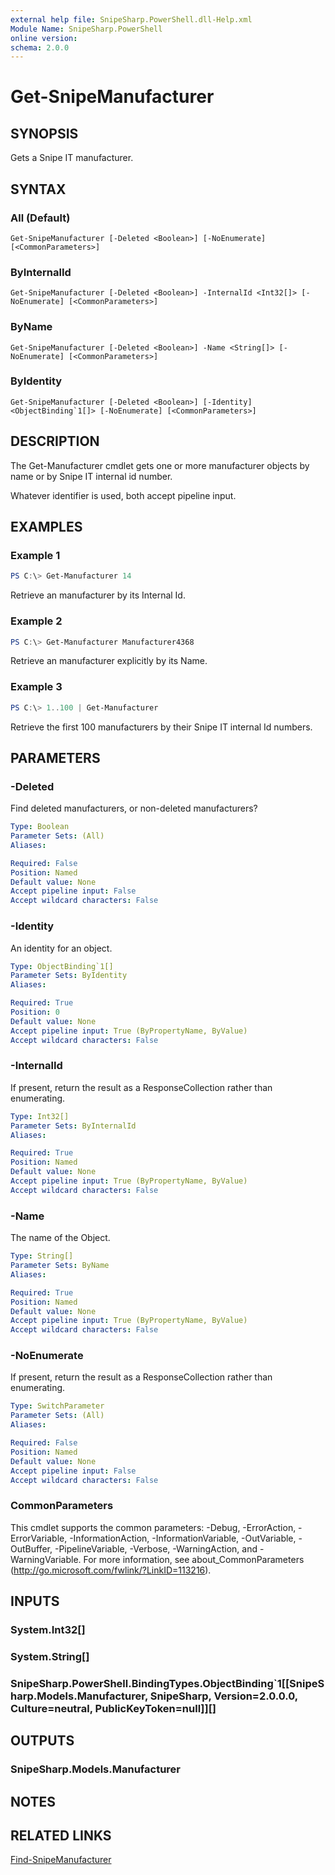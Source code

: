 ```yaml
---
external help file: SnipeSharp.PowerShell.dll-Help.xml
Module Name: SnipeSharp.PowerShell
online version:
schema: 2.0.0
---
```


# Get-SnipeManufacturer

## SYNOPSIS
Gets a Snipe IT manufacturer.

## SYNTAX

### All (Default)
```
Get-SnipeManufacturer [-Deleted <Boolean>] [-NoEnumerate] [<CommonParameters>]
```

### ByInternalId
```
Get-SnipeManufacturer [-Deleted <Boolean>] -InternalId <Int32[]> [-NoEnumerate] [<CommonParameters>]
```

### ByName
```
Get-SnipeManufacturer [-Deleted <Boolean>] -Name <String[]> [-NoEnumerate] [<CommonParameters>]
```

### ByIdentity
```
Get-SnipeManufacturer [-Deleted <Boolean>] [-Identity] <ObjectBinding`1[]> [-NoEnumerate] [<CommonParameters>]
```

## DESCRIPTION
The Get-Manufacturer cmdlet gets one or more manufacturer objects by name or by Snipe IT internal id number.

Whatever identifier is used, both accept pipeline input.

## EXAMPLES

### Example 1
```powershell
PS C:\> Get-Manufacturer 14
```

Retrieve an manufacturer by its Internal Id.

### Example 2
```powershell
PS C:\> Get-Manufacturer Manufacturer4368
```

Retrieve an manufacturer explicitly by its Name.

### Example 3
```powershell
PS C:\> 1..100 | Get-Manufacturer
```

Retrieve the first 100 manufacturers by their Snipe IT internal Id numbers.

## PARAMETERS

### -Deleted
Find deleted manufacturers, or non-deleted manufacturers?

```yaml
Type: Boolean
Parameter Sets: (All)
Aliases:

Required: False
Position: Named
Default value: None
Accept pipeline input: False
Accept wildcard characters: False
```

### -Identity
An identity for an object.

```yaml
Type: ObjectBinding`1[]
Parameter Sets: ByIdentity
Aliases:

Required: True
Position: 0
Default value: None
Accept pipeline input: True (ByPropertyName, ByValue)
Accept wildcard characters: False
```

### -InternalId
If present, return the result as a ResponseCollection rather than enumerating.

```yaml
Type: Int32[]
Parameter Sets: ByInternalId
Aliases:

Required: True
Position: Named
Default value: None
Accept pipeline input: True (ByPropertyName, ByValue)
Accept wildcard characters: False
```

### -Name
The name of the Object.

```yaml
Type: String[]
Parameter Sets: ByName
Aliases:

Required: True
Position: Named
Default value: None
Accept pipeline input: True (ByPropertyName, ByValue)
Accept wildcard characters: False
```

### -NoEnumerate
If present, return the result as a ResponseCollection rather than enumerating.

```yaml
Type: SwitchParameter
Parameter Sets: (All)
Aliases:

Required: False
Position: Named
Default value: None
Accept pipeline input: False
Accept wildcard characters: False
```

### CommonParameters
This cmdlet supports the common parameters: -Debug, -ErrorAction, -ErrorVariable, -InformationAction, -InformationVariable, -OutVariable, -OutBuffer, -PipelineVariable, -Verbose, -WarningAction, and -WarningVariable. For more information, see about_CommonParameters (http://go.microsoft.com/fwlink/?LinkID=113216).

## INPUTS

### System.Int32[]

### System.String[]

### SnipeSharp.PowerShell.BindingTypes.ObjectBinding`1[[SnipeSharp.Models.Manufacturer, SnipeSharp, Version=2.0.0.0, Culture=neutral, PublicKeyToken=null]][]

## OUTPUTS

### SnipeSharp.Models.Manufacturer

## NOTES

## RELATED LINKS

[Find-SnipeManufacturer](Find-SnipeManufacturer.md)
